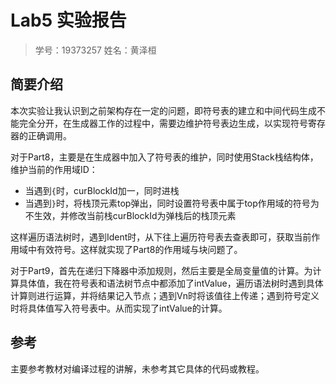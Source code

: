 # Lab5 实验报告

> 学号：19373257 姓名：黄泽桓

## 简要介绍

本次实验让我认识到之前架构存在一定的问题，即符号表的建立和中间代码生成不能完全分开，在生成器工作的过程中，需要边维护符号表边生成，以实现符号寄存器的正确调用。

对于Part8，主要是在生成器中加入了符号表的维护，同时使用Stack栈结构体，维护当前的作用域ID：

- 当遇到`{`时，curBlockId加一，同时进栈
- 当遇到`}`时，将栈顶元素top弹出，同时设置符号表中属于top作用域的符号为不生效，并修改当前栈curBlockId为弹栈后的栈顶元素

这样遍历语法树时，遇到Ident时，从下往上遍历符号表去查表即可，获取当前作用域中有效符号。这样就实现了Part8的作用域与块问题了。

对于Part9，首先在递归下降器中添加规则，然后主要是全局变量值的计算。为计算具体值，我在符号表和语法树节点中都添加了intValue，遍历语法树时遇到具体计算则进行运算，并将结果记入节点；遇到Vn时将该值往上传递；遇到符号定义时将具体值写入符号表中。从而实现了intValue的计算。

## 参考

主要参考教材对编译过程的讲解，未参考其它具体的代码或教程。